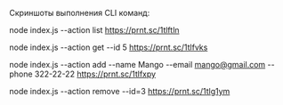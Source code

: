 Скриншоты выполнения CLI команд:

node index.js --action list
https://prnt.sc/1tlftln

node index.js --action get --id 5
https://prnt.sc/1tlfvks

node index.js --action add --name Mango --email mango@gmail.com --phone 322-22-22
https://prnt.sc/1tlfxpy

node index.js --action remove --id=3
https://prnt.sc/1tlg1ym